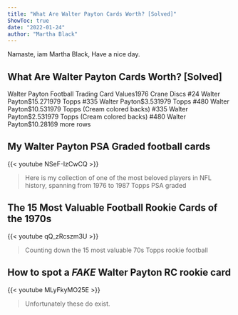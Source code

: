 ```yaml
---
title: "What Are Walter Payton Cards Worth? [Solved]"
ShowToc: true 
date: "2022-01-24"
author: "Martha Black" 
---
```


Namaste, iam Martha Black, Have a nice day.
## What Are Walter Payton Cards Worth? [Solved]
Walter Payton Football Trading Card Values1976 Crane Discs #24 Walter Payton$15.271979 Topps #335 Walter Payton$3.531979 Topps #480 Walter Payton$10.531979 Topps (Cream colored backs) #335 Walter Payton$2.531979 Topps (Cream colored backs) #480 Walter Payton$10.28169 more rows

## My Walter Payton PSA Graded football cards
{{< youtube NSeF-IzCwCQ >}}
>Here is my collection of one of the most beloved players in NFL history, spanning from 1976 to 1987 Topps PSA graded 

## The 15 Most Valuable Football Rookie Cards of the 1970s
{{< youtube qQ_zRcszm3U >}}
>Counting down the 15 most valuable 70s Topps rookie football 

## How to spot a *FAKE* Walter Payton RC rookie card
{{< youtube MLyFkyMO25E >}}
>Unfortunately these do exist.

